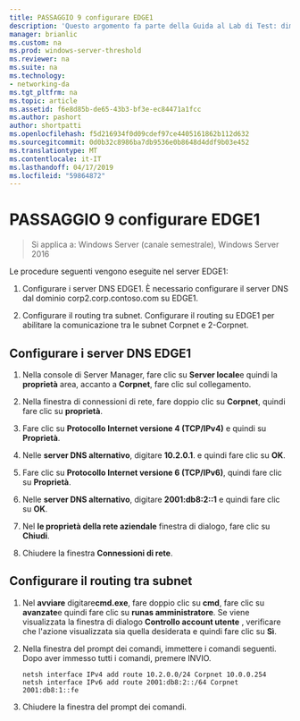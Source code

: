 ```yaml
---
title: PASSAGGIO 9 configurare EDGE1
description: 'Questo argomento fa parte della Guida al Lab di Test: dimostrare una distribuzione multisito DirectAccess per Windows Server 2016'
manager: brianlic
ms.custom: na
ms.prod: windows-server-threshold
ms.reviewer: na
ms.suite: na
ms.technology:
- networking-da
ms.tgt_pltfrm: na
ms.topic: article
ms.assetid: f6e8d85b-de65-43b3-bf3e-ec84471a1fcc
ms.author: pashort
author: shortpatti
ms.openlocfilehash: f5d216934f0d09cdef97ce4405161862b112d632
ms.sourcegitcommit: 0d0b32c8986ba7db9536e0b8648d4ddf9b03e452
ms.translationtype: MT
ms.contentlocale: it-IT
ms.lasthandoff: 04/17/2019
ms.locfileid: "59864872"
---
```

# <a name="step-9-configure-edge1"></a>PASSAGGIO 9 configurare EDGE1

>Si applica a: Windows Server (canale semestrale), Windows Server 2016

Le procedure seguenti vengono eseguite nel server EDGE1:  
  
1. Configurare i server DNS EDGE1. È necessario configurare il server DNS dal dominio corp2.corp.contoso.com su EDGE1.  
  
2. Configurare il routing tra subnet. Configurare il routing su EDGE1 per abilitare la comunicazione tra le subnet Corpnet e 2-Corpnet.  
  
## <a name="IPv6"></a>Configurare i server DNS EDGE1  
  
1.  Nella console di Server Manager, fare clic su **Server locale**e quindi la **proprietà** area, accanto a **Corpnet**, fare clic sul collegamento.  
  
2.  Nella finestra di connessioni di rete, fare doppio clic su **Corpnet**, quindi fare clic su **proprietà**.  
  
3.  Fare clic su **Protocollo Internet versione 4 (TCP/IPv4)** e quindi su **Proprietà**.  
  
4.  Nelle **server DNS alternativo**, digitare **10.2.0.1**. e quindi fare clic su **OK**.  
  
5.  Fare clic su **Protocollo Internet versione 6 (TCP/IPv6)**, quindi fare clic su **Proprietà**.  
  
6.  Nelle **server DNS alternativo**, digitare **2001:db8:2::1** e quindi fare clic su **OK**.  
  
7.  Nel **le proprietà della rete aziendale** finestra di dialogo, fare clic su **Chiudi**.  
  
8.  Chiudere la finestra **Connessioni di rete**.  
  
## <a name="ConfigRouting"></a>Configurare il routing tra subnet  
  
1.  Nel **avviare** digitare**cmd.exe**, fare doppio clic su **cmd**, fare clic su **avanzate**e quindi fare clic su **runas amministratore**. Se viene visualizzata la finestra di dialogo **Controllo account utente** , verificare che l'azione visualizzata sia quella desiderata e quindi fare clic su **Sì**.  
  
2.  Nella finestra del prompt dei comandi, immettere i comandi seguenti. Dopo aver immesso tutti i comandi, premere INVIO.  
  
    ```  
    netsh interface IPv4 add route 10.2.0.0/24 Corpnet 10.0.0.254  
    netsh interface IPv6 add route 2001:db8:2::/64 Corpnet 2001:db8:1::fe  
    ```  
  
3.  Chiudere la finestra del prompt dei comandi.  
  


